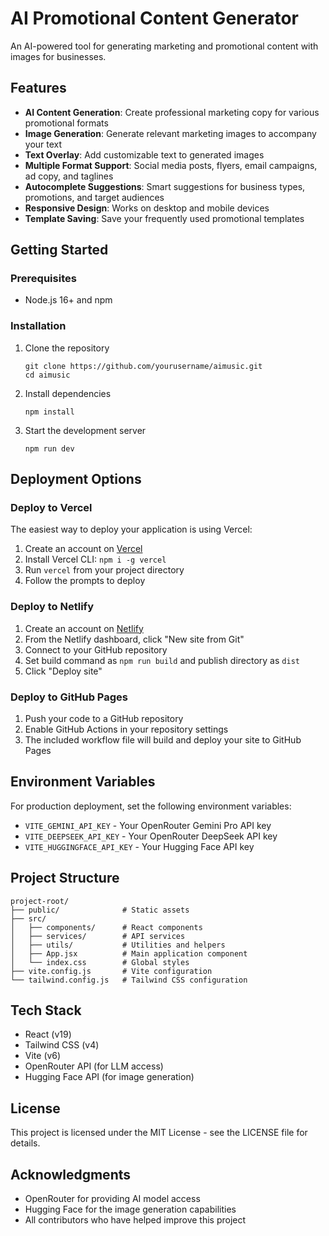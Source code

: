 # AI Promotional Content Generator

An AI-powered tool for generating marketing and promotional content with images for businesses.

## Features

- **AI Content Generation**: Create professional marketing copy for various promotional formats
- **Image Generation**: Generate relevant marketing images to accompany your text
- **Text Overlay**: Add customizable text to generated images
- **Multiple Format Support**: Social media posts, flyers, email campaigns, ad copy, and taglines
- **Autocomplete Suggestions**: Smart suggestions for business types, promotions, and target audiences
- **Responsive Design**: Works on desktop and mobile devices
- **Template Saving**: Save your frequently used promotional templates

## Getting Started

### Prerequisites

- Node.js 16+ and npm

### Installation

1. Clone the repository

   ```
   git clone https://github.com/yourusername/aimusic.git
   cd aimusic
   ```

2. Install dependencies

   ```
   npm install
   ```

3. Start the development server
   ```
   npm run dev
   ```

## Deployment Options

### Deploy to Vercel

The easiest way to deploy your application is using Vercel:

1. Create an account on [Vercel](https://vercel.com)
2. Install Vercel CLI: `npm i -g vercel`
3. Run `vercel` from your project directory
4. Follow the prompts to deploy

### Deploy to Netlify

1. Create an account on [Netlify](https://netlify.com)
2. From the Netlify dashboard, click "New site from Git"
3. Connect to your GitHub repository
4. Set build command as `npm run build` and publish directory as `dist`
5. Click "Deploy site"

### Deploy to GitHub Pages

1. Push your code to a GitHub repository
2. Enable GitHub Actions in your repository settings
3. The included workflow file will build and deploy your site to GitHub Pages

## Environment Variables

For production deployment, set the following environment variables:

- `VITE_GEMINI_API_KEY` - Your OpenRouter Gemini Pro API key
- `VITE_DEEPSEEK_API_KEY` - Your OpenRouter DeepSeek API key
- `VITE_HUGGINGFACE_API_KEY` - Your Hugging Face API key

## Project Structure

```
project-root/
├── public/              # Static assets
├── src/
│   ├── components/      # React components
│   ├── services/        # API services
│   ├── utils/           # Utilities and helpers
│   ├── App.jsx          # Main application component
│   └── index.css        # Global styles
├── vite.config.js       # Vite configuration
└── tailwind.config.js   # Tailwind CSS configuration
```

## Tech Stack

- React (v19)
- Tailwind CSS (v4)
- Vite (v6)
- OpenRouter API (for LLM access)
- Hugging Face API (for image generation)

## License

This project is licensed under the MIT License - see the LICENSE file for details.

## Acknowledgments

- OpenRouter for providing AI model access
- Hugging Face for the image generation capabilities
- All contributors who have helped improve this project
